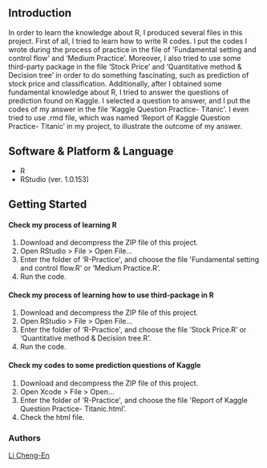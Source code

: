 
## Introduction

In order to learn the knowledge about R, I produced several files in this project. First of all, I tried to learn how to write R codes. I put the codes I wrote during the process of practice in the file of 'Fundamental setting and control flow' and ‘Medium Practice’. Moreover, I also tried to use some third-party package in the file ‘Stock Price’ and ‘Quantitative method & Decision tree’ in order to do something fascinating, such as prediction of stock price and classification. Additionally, after I obtained some fundamental knowledge about R, I tried to answer the questions of prediction found on Kaggle. I selected a question to answer, and I put the codes of my answer in the file 'Kaggle Question Practice- Titanic'. I even tried to use .rmd file, which was named ‘Report of Kaggle Question Practice- Titanic’ in my project, to illustrate the outcome of my answer.


## Software & Platform & Language

* R
* RStudio (ver. 1.0.153)

## Getting Started
#### Check my process of learning R
1. Download and decompress the ZIP file of this project.
2. Open RStudio > File > Open File…
3. Enter the folder of ‘R-Practice', and choose the file 'Fundamental setting and control flow.R' or ‘Medium Practice.R’.
4. Run the code.

#### Check my process of learning how to use third-package in R
1. Download and decompress the ZIP file of this project.
2. Open RStudio > File > Open File…
3. Enter the folder of ‘R-Practice', and choose the file ‘Stock Price.R’ or ‘Quantitative method & Decision tree.R’.
4. Run the code.

#### Check my codes to some prediction questions of Kaggle
1. Download and decompress the ZIP file of this project.
2. Open Xcode > File > Open...
3. Enter the folder of ‘R-Practice', and choose the file 'Report of Kaggle Question Practice- Titanic.html’.
4. Check the html file.

### Authors

[Li Cheng-En](https://www.linkedin.com/in/li-cheng-en/)
